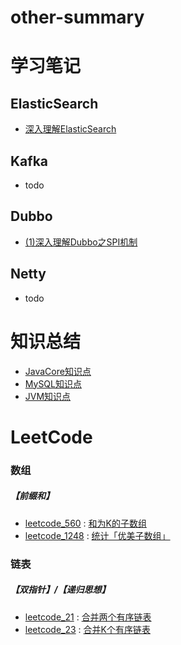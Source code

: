 # other-summary

# 学习笔记
## ElasticSearch
* [深入理解ElasticSearch](https://github.com/kejiwomenzou/study-notes/tree/master/src/main/java/com/github/kejiwomenzou/docs/深入理解ElasticSearch.md)

## Kafka
* todo

## Dubbo
* [(1)深入理解Dubbo之SPI机制](https://github.com/kejiwomenzou/study-notes/tree/master/src/main/java/com/github/kejiwomenzou/docs/深入理解Dubbo之SPI机制.md)

## Netty
* todo

# 知识总结
* [JavaCore知识点](https://github.com/kejiwomenzou/study-notes/tree/master/src/main/java/com/github/kejiwomenzou/summary/JavaCore知识点汇总.md)
* [MySQL知识点](https://github.com/kejiwomenzou/study-notes/tree/master/src/main/java/com/github/kejiwomenzou/summary/MySQL知识点.md)
* [JVM知识点](https://github.com/kejiwomenzou/study-notes/tree/master/src/main/java/com/github/kejiwomenzou/summary/JVM知识点.md)

# LeetCode

### 数组
##### 【前缀和】
* [leetcode_560](https://leetcode.cn/problems/subarray-sum-equals-k/) : [和为K的子数组](https://github.com/kejiwomenzou/study-notes/master/src/main/java/com/github/kejiwomenzou/leetcode/lc560_subarray_sum_equals_k/SubArraySumEqualsK.java)
* [leetcode_1248](https://leetcode.cn/problems/count-number-of-nice-subarrays/) : [统计「优美子数组」](https://github.com/kejiwomenzou/study-notes/master/src/main/java/com/github/kejiwomenzou/leetcode/lc1248_count_number_of_nice_subarrays/CountNumberOfNiceSubarrays.java)

### 链表
##### 【双指针】/【递归思想】
* [leetcode_21](https://leetcode.cn/problems/merge-two-sorted-lists/) : [合并两个有序链表](https://github.com/kejiwomenzou/study-notes/master/src/main/java/com/github/kejiwomenzou/leetcode/lc021_merge_two_sorted_lists/MergerTwoSortedLists.java)
* [leetcode_23](https://leetcode.cn/problems/merge-k-sorted-lists/) : [合并K个有序链表](https://github.com/kejiwomenzou/study-notes/master/src/main/java/com/github/kejiwomenzou/leetcode/lc021_merge_two_sorted_lists/MergeKSortedLists.java) 

